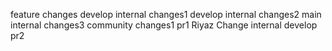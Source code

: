 feature changes
develop internal changes1 
develop internal changes2
main internal changes3
community changes1
pr1
Riyaz Change
internal develop pr2

